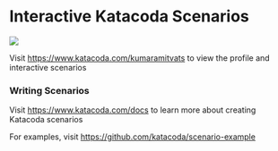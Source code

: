 # Interactive Katacoda Scenarios

[![](http://shields.katacoda.com/katacoda/kumaramitvats/count.svg)](https://www.katacoda.com/kumaramitvats "Get your profile on Katacoda.com")

Visit https://www.katacoda.com/kumaramitvats to view the profile and interactive scenarios

### Writing Scenarios
Visit https://www.katacoda.com/docs to learn more about creating Katacoda scenarios

For examples, visit https://github.com/katacoda/scenario-example
